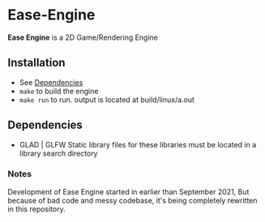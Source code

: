 # Ease-Engine

**Ease Engine** is a 2D Game/Rendering Engine


## Installation
- See [Dependencies](#-Dependencies)
- ``` make ``` to build the engine
- ``` make run ``` to run.  output is located at build/linux/a.out

## Dependencies
- GLAD | GLFW
   Static library files for these libraries must be located in a library search directory


### Notes
   Development of Ease Engine started in earlier than September 2021, But because of bad code and messy codebase, it's being completely rewritten in this repository.